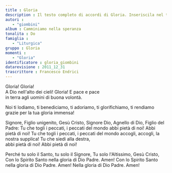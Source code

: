 ```yaml
--- 
title : Gloria
description : Il testo completo di accordi di Gloria. Inseriscila nel tuo canzoniere!
autori : 
   - "giombini"
album : Camminiamo nella speranza
tonalita : Do
famiglia : 
   - "Liturgica"
gruppo : Gloria
momenti : 
   - "Gloria"
identificatore : gloria_giombini
datarevisione : 2011_12_31
trascrittore : Francesco Endrici
--- 
```




Gloria!  Gloria!  
A Dio nell'alto dei cieli! Gloria! 
E pace  e pace  
in terra agli uomini di buona volontà. 


Noi ti lodiamo, 
ti benediciamo, 
ti adoriamo, 
ti glorifichiamo, 
ti rendiamo grazie 
per la tua gloria immensa! 


Signore, Figlio unigenito,
Gesù Cristo, Signore Dio, 
Agnello di Dio,  Figlio del Padre: 
Tu che togli i peccati,  i peccati del mondo 
abbi pietà di noi!  Abbi pietà di noi! 
Tu che togli i peccati,  i peccati del mondo 
accogli,  accogli,  la nostra supplica! 
Tu che siedi alla destra,  
abbi pietà di noi!  Abbi pietà di noi!


Perché tu solo il Santo, 
tu solo il Signore, 
Tu solo l'Altissimo, 
Gesù Cristo, 
Con lo Spirito  Santo 
nella gloria di Dio Padre. Amen! 
Con lo Spirito  Santo 
nella gloria di Dio Padre. Amen! 
Nella gloria di Dio Padre. Amen!


